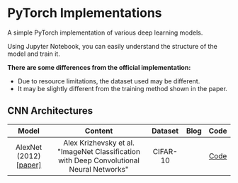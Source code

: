 # PyTorch Implementations

A simple PyTorch implementation of various deep learning models.

Using Jupyter Notebook, you can easily understand the structure of the model and train it.

**There are some differences from the official implementation:**
- Due to resource limitations, the dataset used may be different.
- It may be slightly different from the training method shown in the paper.

## CNN Architectures

| **Model** | **Content** | **Dataset** | **Blog** | **Code** |
|:---------:|:-----------:|:-----------:|:--------:|:--------:|
| AlexNet (2012) [[paper]](https://proceedings.neurips.cc/paper/2012/file/c399862d3b9d6b76c8436e924a68c45b-Paper.pdf) | Alex Krizhevsky et al. "ImageNet Classification with Deep Convolutional Neural Networks" | CIFAR-10 |  | [Code](CNN/AlexNet.ipynb) |
